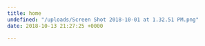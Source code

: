 ```yaml
---
title: home
undefined: "/uploads/Screen Shot 2018-10-01 at 1.32.51 PM.png"
date: 2018-10-13 21:27:25 +0000

---
```

